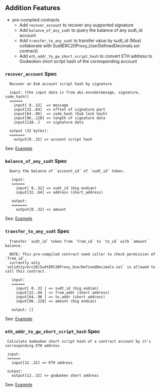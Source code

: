 
## Addition Features
* pre-compiled contracts
  - Add `recover_account` to recover any supported signature
  - Add `balance_of_any_sudt` to query the balance of any sudt_id account
  - Add `transfer_to_any_sudt` to transfer value by sudt_id (Must collaborate with SudtERC20Proxy_UserDefinedDecimals.sol contract)
  - Add `eth_addr_to_gw_short_script_hash` to convert ETH address to Godwoken short script hash of the corresponding account

### `recover_account` Spec

```
  Recover an EoA account script hash by signature

  input: (the input data is from abi.encode(mesage, signature, code_hash))
  ======
    input[ 0..32]  => message
    input[32..64]  => offset of signature part
    input[64..96]  => code_hash (EoA lock hash)
    input[96..128] => length of signature data
    input[128..]   => signature data

  output (32 bytes):
  =======
    output[0..32] => account script hash
```

See: [Example](../polyjuice-tests/src/test_cases/evm-contracts/RecoverAccount.sol)

### `balance_of_any_sudt` Spec

```
  Query the balance of `account_id` of `sudt_id` token.

   input:
   ======
     input[ 0..32] => sudt_id (big endian)
     input[32..64] => address (short_address)

   output:
   =======
     output[0..32] => amount
```

See: [Example](../solidity/erc20/SudtERC20Proxy_UserDefinedDecimals.sol)

### `transfer_to_any_sudt` Spec

```
  Transfer `sudt_id` token from `from_id` to `to_id` with `amount` balance.

  NOTE: This pre-compiled contract need caller to check permission of `from_id`,
  currently only `solidity/erc20/SudtERC20Proxy_UserDefinedDecimals.sol` is allowed to call this contract.

   input:
   ======
     input[ 0..32 ] => sudt_id (big endian)
     input[32..64 ] => from_addr (short address)
     input[64..96 ] => to_addr (short address)
     input[96..128] => amount (big endian)

   output: []
```

See: [Example](../solidity/erc20/SudtERC20Proxy_UserDefinedDecimals.sol)

### `eth_addr_to_gw_short_script_hash` Spec

```
 Calculate Godwoken short script hash of a contract account by it's corresponding ETH address

 input:
 ======
   input[12..32] => ETH address

 output:
   output[12..32] => godwoken short address
```

See: [Example](../polyjuice-tests/src/test_cases/evm-contracts/EthToGodwokenAddr.sol)
